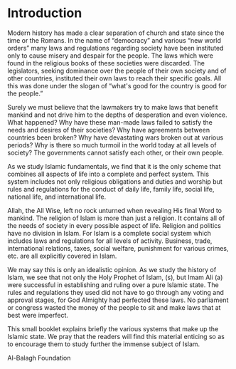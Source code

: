 Introduction
============

Modern history has made a clear separation of church and state since the
time or the Romans. In the name of “democracy” and various “new world
orders” many laws and regulations regarding society have been instituted
only to cause misery and despair for the people. The laws which were
found in the religious books of these societies were discarded. The
legislators, seeking dominance over the people of their own society and
of other countries, instituted their own laws to reach their specific
goals. All this was done under the slogan of “what's good for the
country is good for the people.”

Surely we must believe that the lawmakers try to make laws that benefit
mankind and not drive him to the depths of desperation and even
violence. What happened? Why have these man-made laws failed to satisfy
the needs and desires of their societies? Why have agreements between
countries been broken? Why have devastating wars broken out at various
periods? Why is there so much turmoil in the world today at all levels
of society? The governments cannot satisfy each other, or their own
people.

As we study Islamic fundamentals, we find that it is the only scheme
that combines all aspects of life into a complete and perfect system.
This system includes not only religious obligations and duties and
worship but rules and regulations for the conduct of daily life, family
life, social life, national life, and international life.

Allah, the All Wise, left no rock unturned when revealing His final Word
to mankind. The religion of Islam is more than just a religion. It
contains all of the needs of society in every possible aspect of life.
Religion and politics have no division in Islam. For Islam is a complete
social system which includes laws and regulations for all levels of
activity. Business, trade, international relations, taxes, social
welfare, punishment for various crimes, etc. are all explicitly covered
in Islam.

We may say this is only an idealistic opinion. As we study the history
of Islam, we see that not only the Holy Prophet of Islam, (s), but Imam
Ali (a) were successful in establishing and ruling over a pure Islamic
state. The rules and regulations they used did not have to go through
any voting and approval stages, for God Almighty had perfected these
laws. No parliament or congress wasted the money of the people to sit
and make laws that at best were imperfect.

This small booklet explains briefly the various systems that make up the
Islamic state. We pray that the readers will find this material enticing
so as to encourage them to study further the immense subject of Islam.

Al-Balagh Foundation


